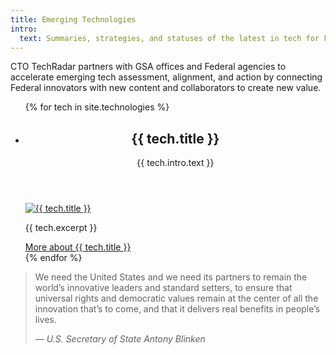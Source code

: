 ```yaml
---
title: Emerging Technologies
intro:
  text: Summaries, strategies, and statuses of the latest in tech for Federal innovators.
---
```


CTO TechRadar partners with GSA offices and Federal agencies to accelerate emerging tech assessment, alignment, and action by connecting Federal innovators with new content and collaborators to create new value.

<ul class="usa-card-group">
  {% for tech in site.technologies %}
    <li class="tablet:grid-col-4 usa-card">
      <div class="usa-card__container">
        <header class="usa-card__header">
          <h2 class="usa-card__heading">{{ tech.title }}</h2>
          <p class="text-uppercase">{{ tech.intro.text }}</p>
        </header>
        <div class="usa-card__media">
          <div class="usa-card__img">
            <a href="{{ tech.url | prepend: site.baseurl }}"><img src="{{ tech.intro.image | prepend: site.baseurl }}" alt="{{ tech.title }}" /></a>
          </div>
        </div>
        <div class="usa-card__body">
          <p>
            {{ tech.excerpt }}
          </p>
        </div>
        <div class="usa-card__footer">
          <a class="usa-button" href="{{ tech.url | prepend: site.baseurl }}">More about {{ tech.title }}</a>
        </div>
      </div>
    </li>
  {% endfor %}
</ul>

> We need the United States and we need its partners to remain the world’s innovative leaders and standard setters, to ensure that universal rights and democratic values remain at the center of all the innovation that’s to come, and that it delivers real benefits in people’s lives.
>
> <cite>&mdash; U.S. Secretary of State Antony Blinken</cite>
